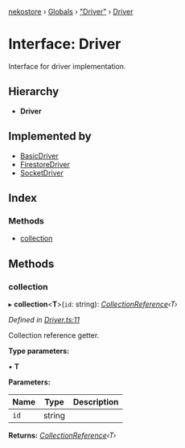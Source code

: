 [nekostore](../README.md) › [Globals](../globals.md) › ["Driver"](../modules/_driver_.md) › [Driver](_driver_.driver.md)

# Interface: Driver

Interface for driver implementation.

## Hierarchy

* **Driver**

## Implemented by

* [BasicDriver](../classes/_driver_basic_basicdriver_.basicdriver.md)
* [FirestoreDriver](../classes/_driver_firestore_firestoredriver_.firestoredriver.md)
* [SocketDriver](../classes/_driver_socket_socketdriver_.socketdriver.md)

## Index

### Methods

* [collection](_driver_.driver.md#collection)

## Methods

###  collection

▸ **collection**<**T**>(`id`: string): *[CollectionReference](_collectionreference_.collectionreference.md)‹T›*

*Defined in [Driver.ts:11](https://github.com/esnya/nekostore/blob/4486881/src/Driver.ts#L11)*

Collection reference getter.

**Type parameters:**

▪ **T**

**Parameters:**

Name | Type | Description |
------ | ------ | ------ |
`id` | string |   |

**Returns:** *[CollectionReference](_collectionreference_.collectionreference.md)‹T›*
